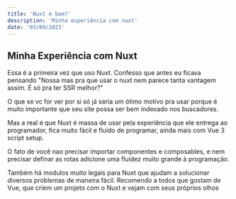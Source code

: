 ```yaml
---
title: 'Nuxt é bom?'
description: 'Minha experiência com nuxt'
date: '03/09/2023'
---
```


## Minha Experiência com Nuxt
Essa é a primeira vez que uso Nuxt.  Confesso que antes eu ficava pensando "Nossa mas pra que usar o nuxt nem parece tanta vantagem assim. É só pra ter SSR melhor?"

O que se vc for ver por si só já seria um ótimo motivo pra usar porque é muito importante que seu site possa ser bem indexado nos buscadores.

Mas a real é que Nuxt é massa de usar pela experiência que ele entrega ao programador, fica muito fácil e fluido de programar, ainda mais com Vue 3 script setup.

O fato de você nao precisar importar componentes e composables, e nem precisar definar as rotas adicione uma fluidez muito grande à programação.

Também há modulos muito legais para Nuxt que ajudam a solucionar diversos problemas de maneira fácil. 
Recomendo a todos que gostam de Vue, que criem um projeto com o Nuxt e vejam com seus próprios olhos
